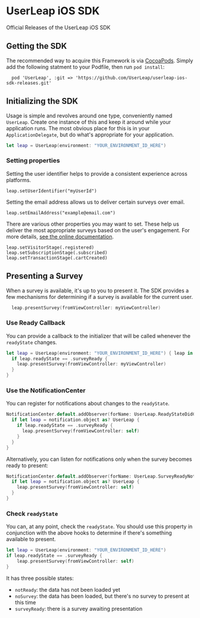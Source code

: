 # UserLeap iOS SDK

Official Releases of the UserLeap iOS SDK

## Getting the SDK

The recommended way to acquire this Framework is via [CocoaPods](https://cocoapods.org). Simply add the following statment to your Podfile, then run `pod install`:

```
  pod 'UserLeap', :git => 'https://github.com/UserLeap/userleap-ios-sdk-releases.git'
```

## Initializing the SDK

Usage is simple and revolves around one type, conveniently named `UserLeap`. Create one instance of this and keep it around while your application runs. The most obvious place for this is in your `ApplicationDelegate`, but do what's appropriate for your application.

```swift
let leap = UserLeap(environment: "YOUR_ENVIRONMENT_ID_HERE")
```

### Setting properties

Setting the user identifier helps to provide a consistent experience across platforms.

```
leap.setUserIdentifier("myUserId")
```

Setting the email address allows us to deliver certain surveys over email.

```
leap.setEmailAddress("example@email.com")
```

There are various other properties you may want to set. These help us deliver the most appropriate surveys based on the user's engagement. For more details, [see the online documentation](https://docs.userleap.com/installation).

```
leap.setVisitorStage(.registered)
leap.setSubscriptionStage(.subscribed)
leap.setTransactionStage(.cartCreated)
```

## Presenting a Survey

When a survey is available, it's up to you to present it. The SDK provides a few mechanisms for determining if a survey is available for the current user.

```swift
  leap.presentSurvey(fromViewController: myViewController)
```

### Use Ready Callback

You can provide a callback to the initializer that will be called whenever the `readyState` changes.

```swift
let leap = UserLeap(environment: "YOUR_ENVIRONMENT_ID_HERE") { leap in
  if leap.readyState == .surveyReady {
    leap.presentSurvey(fromViewController: myViewController)
  }
}
```

### Use the NotificationCenter

You can register for notifications about changes to the `readyState`.

```swift
NotificationCenter.default.addObserver(forName: UserLeap.ReadyStateDidChangeNotification, object: nil, queue: OperationQueue.main) { (notification) in
  if let leap = notification.object as? UserLeap {
    if leap.readyState == .surveyReady {
      leap.presentSurvey(fromViewController: self)
    }
  }
}
```

Alternatively, you can listen for notifications only when the survey becomes ready to present:

```swift
NotificationCenter.default.addObserver(forName: UserLeap.SurveyReadyNotification, object: nil, queue: OperationQueue.main) { (notification) in
  if let leap = notification.object as? UserLeap {
    leap.presentSurvey(fromViewController: self)
  }
}
```


### Check `readyState`

You can, at any point, check the `readyState`. You should use this property in conjunction with the above hooks to determine if there's something available to present.

```swift
let leap = UserLeap(environment: "YOUR_ENVIRONMENT_ID_HERE")
if leap.readyState == .surveyReady {
    leap.presentSurvey(fromViewController: self)
}
```

It has three possible states:

* `notReady`: the data has not been loaded yet
* `noSurvey`: the data has been loaded, but there's no survey to present at this time
* `surveyReady`: there is a survey awaiting presentation